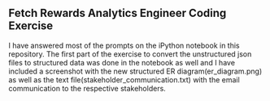 ## Fetch Rewards Analytics Engineer Coding Exercise
I have answered most of the prompts on the iPython notebook in this repository. The first part of the exercise to convert the unstructured 
json files to structured data was done in the notebook as well and I have included a screenshot with the new structured ER diagram(er_diagram.png) 
as well as the text file(stakeholder_communication.txt) with the email communication to the respective stakeholders.
